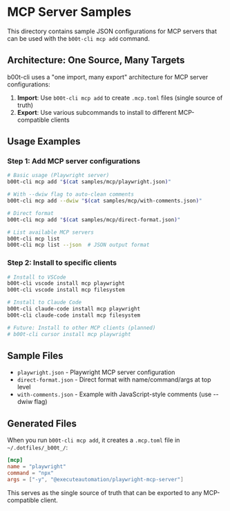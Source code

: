# MCP Server Samples

This directory contains sample JSON configurations for MCP servers that can be used with the `b00t-cli mcp add` command.

## Architecture: One Source, Many Targets

b00t-cli uses a "one import, many export" architecture for MCP server configurations:

1. **Import**: Use `b00t-cli mcp add` to create `.mcp.toml` files (single source of truth)
2. **Export**: Use various subcommands to install to different MCP-compatible clients

## Usage Examples

### Step 1: Add MCP server configurations

```bash
# Basic usage (Playwright server)
b00t-cli mcp add "$(cat samples/mcp/playwright.json)"

# With --dwiw flag to auto-clean comments
b00t-cli mcp add --dwiw "$(cat samples/mcp/with-comments.json)"

# Direct format
b00t-cli mcp add "$(cat samples/mcp/direct-format.json)"

# List available MCP servers
b00t-cli mcp list
b00t-cli mcp list --json  # JSON output format
```

### Step 2: Install to specific clients

```bash
# Install to VSCode
b00t-cli vscode install mcp playwright
b00t-cli vscode install mcp filesystem

# Install to Claude Code
b00t-cli claude-code install mcp playwright
b00t-cli claude-code install mcp filesystem

# Future: Install to other MCP clients (planned)
# b00t-cli cursor install mcp playwright
```

## Sample Files

- `playwright.json` - Playwright MCP server configuration
- `direct-format.json` - Direct format with name/command/args at top level  
- `with-comments.json` - Example with JavaScript-style comments (use --dwiw flag)

## Generated Files

When you run `b00t-cli mcp add`, it creates a `.mcp.toml` file in `~/.dotfiles/_b00t_/`:

```toml
[mcp]
name = "playwright"
command = "npx"
args = ["-y", "@executeautomation/playwright-mcp-server"]
```

This serves as the single source of truth that can be exported to any MCP-compatible client.